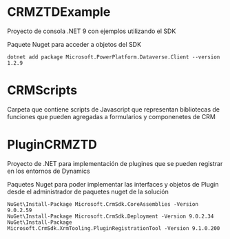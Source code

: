 # CRMZTDExample
Proyecto de consola .NET 9 con ejemplos utilizando el SDK

Paquete Nuget para acceder a objetos del SDK
```
dotnet add package Microsoft.PowerPlatform.Dataverse.Client --version 1.2.9
```
# CRMScripts

Carpeta que contiene scripts de Javascript que representan bibliotecas de funciones que pueden agregadas a formularios y componenetes de CRM

# PluginCRMZTD

Proyecto de  .NET para implementación de plugines que se pueden registrar en los entornos de Dynamics

Paquetes Nuget para poder implementar las interfaces y objetos de Plugin desde el administrador de paquetes nuget de la solución

```
NuGet\Install-Package Microsoft.CrmSdk.CoreAssemblies -Version 9.0.2.59
NuGet\Install-Package Microsoft.CrmSdk.Deployment -Version 9.0.2.34
NuGet\Install-Package Microsoft.CrmSdk.XrmTooling.PluginRegistrationTool -Version 9.1.0.200
```
